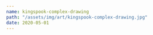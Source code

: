 ```yaml
---
name: kingspook-complex-drawing
path: "/assets/img/art/kingspook-complex-drawing.jpg"
date: 2020-05-01
---
```

